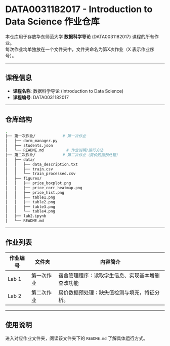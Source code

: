 # DATA0031182017 - Introduction to Data Science 作业仓库

本仓库用于存放华东师范大学 **数据科学导论** (DATA0031182017) 课程的所有作业。  
每次作业均单独放在一个文件夹中，文件夹命名为第X次作业（X 表示作业序号）。

---

## 课程信息

- **课程名称**: 数据科学导论 (Introduction to Data Science)  
- **课程编号**: DATA0031182017

---

## 仓库结构

```bash
.
├── 第一次作业/            # 第一次作业
│   ├── dorm_manager.py
│   ├── students.json
│   └── README.md          # 作业说明/运行方法
├── 第二次作业/            # 第二次作业（房价数据预处理）
│   ├── data/
│   │   ├── data_description.txt
│   │   ├── train.csv
│   │   └── train_processed.csv
│   ├── figures/
│   │   ├── price_boxplot.png
│   │   ├── price_corr_heatmap.png
│   │   ├── price_hist.png
│   │   ├── table1.png
│   │   ├── table2.png
│   │   ├── table3.png
│   │   └── table4.png
│   ├── lab2.ipynb
│   └── README.md
````

---

## 作业列表

| 作业编号  | 文件夹   | 内容简介                                                                                                                                                                                                                                                                                                                       |
| ----- | ----- | -------------------------------------------------------------------------------------------------------------------------------------------------------------------------------------------------------------------------------------------------------------------------------------------------------------------------- |
| Lab 1 | 第一次作业 | 宿舍管理程序：读取学生信息、实现基本增删查改功能                                                                                                                                                                                                                                                                                                   |
| Lab 2 | 第二次作业 | 房价数据预处理：缺失值检测与填充，特征分析。 |

---

## 使用说明

进入对应作业文件夹，阅读该文件夹下的 `README.md` 了解具体运行方式。
